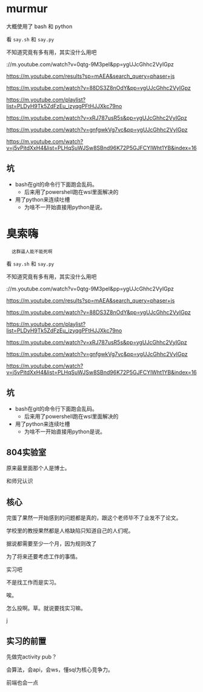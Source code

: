 # murmur

大概使用了 bash 和 python

看 `say.sh` 和 `say.py`

不知道究竟有多有用，其实没什么用吧







://m.youtube.com/watch?v=0qtg-9M3peI&pp=ygUJcGhhc2VyIGpz

https://m.youtube.com/results?sp=mAEA&search_query=phaser+js

https://m.youtube.com/watch?v=88DS3Z8nOdY&pp=ygUJcGhhc2VyIGpz

https://m.youtube.com/playlist?list=PLDyH9Tk5ZdFzEu_izyqgPFtHJJXkc79no

https://m.youtube.com/watch?v=xRJ787usR5s&pp=ygUJcGhhc2VyIGpz

https://m.youtube.com/watch?v=gnfgwkVg7vc&pp=ygUJcGhhc2VyIGpz

https://m.youtube.com/watch?v=j5vPitdXxH4&list=PLHqSuWJSw8SBnd96K72P5GJFCYlWht1YB&index=16


## 坑
- bash在git的命令行下面跑会乱码。
  - 后来用了powershell跑在wsl里面解决的
- 用了python来连续吐槽
  - 为啥不一开始直接用python是说。

# 臭索嗨

      这群逼人能不能死啊

看 `say.sh` 和 `say.py`

不知道究竟有多有用，其实没什么用吧







://m.youtube.com/watch?v=0qtg-9M3peI&pp=ygUJcGhhc2VyIGpz

https://m.youtube.com/results?sp=mAEA&search_query=phaser+js

https://m.youtube.com/watch?v=88DS3Z8nOdY&pp=ygUJcGhhc2VyIGpz

https://m.youtube.com/playlist?list=PLDyH9Tk5ZdFzEu_izyqgPFtHJJXkc79no

https://m.youtube.com/watch?v=xRJ787usR5s&pp=ygUJcGhhc2VyIGpz

https://m.youtube.com/watch?v=gnfgwkVg7vc&pp=ygUJcGhhc2VyIGpz

https://m.youtube.com/watch?v=j5vPitdXxH4&list=PLHqSuWJSw8SBnd96K72P5GJFCYlWht1YB&index=16


## 坑
- bash在git的命令行下面跑会乱码。
  - 后来用了powershell跑在wsl里面解决的
- 用了python来连续吐槽
  - 为啥不一开始直接用python是说。

## 804实验室

原来最里面那个人是博士。

和师兄认识

## 核心

完蛋了果然一开始感到的问题都是真的，跟这个老师毕不了业发不了论文。

学校里的教授果然都是人格缺陷只知道自己的人们呢。

据说都需要至少一个月，因为规则改了

为了将来还要考虑工作的事情。

实习吧

不是找工作而是实习。

唉。

怎么投啊。草。就说要找实习嘛。

j

## 实习的前置

先做完activity pub？

会算法，会api，会ws，懂sql为核心竞争力。

前端也会一点

